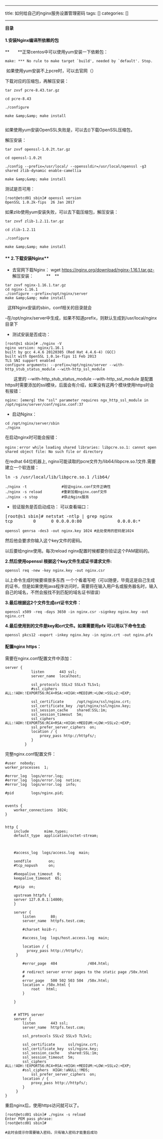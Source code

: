 
--- 
title:  如何给自己的nginx服务设置管理密码 
tags: []
categories: [] 

---
**目录**











#### **1.安装Nginx编译所依赖的包**

**　　**正常centos中可以使用yum安装一下依赖包：

```
make: *** No rule to make target `build', needed by `default'. Stop.
```

 如果使用yum安装不上pcre时，可以去官网（）

下载对应的压缩包，再解压安装：

```
tar zxvf pcre-8.43.tar.gz

cd pcre-8.43

./configure

make &amp;&amp; make install
```

<img alt="" src="https://img-blog.csdnimg.cn/img_convert/8b23ad7a06d6d825c6c41f438504a87c.gif">

如果使用yum安装OpenSSL失败是，可以去()下载OpenSSL压缩包，

解压安装：

```
tar zxvf openssl-1.0.2t.tar.gz

cd openssl-1.0.2t

./config --prefix=/usr/local/ --openssldir=/usr/local/openssl -g3 shared zlib-dynamic enable-camellia

make &amp;&amp; make install
```

测试是否可用：

```
[root@etcd01 sbin]# openssl version
OpenSSL 1.0.2k-fips  26 Jan 2017
```

如果zlib使用yum安装失败，可以去下载压缩包，解压安装：

```
tar zxvf zlib-1.2.11.tar.gz

cd zlib-1.2.11

./configure

make &amp;&amp; make install
```

#### ** 2.下载安装Nginx**
- 去官网下载Nginx： wget https://nginx.org/download/nginx-1.16.1.tar.gz- 解压安装：　　　**　**
```
tar zxvf nginx-1.16.1.tar.gz
cd nginx-1.16.1
./configure --prefix=/opt/nginx/server 
make &amp;&amp; make install
```

  这样Nginx安装的sbin，conf相关的目录就会

-在/opt/nginx/server中生成，如果不知道prefix，则默认生成到/usr/local/nginx目录下
- 测试安装是否成功：
```
[root@s1 sbin]# ./nginx -V
nginx version: nginx/1.16.1
built by gcc 4.4.6 20120305 (Red Hat 4.4.6-4) (GCC) 
built with OpenSSL 1.0.1e-fips 11 Feb 2013
TLS SNI support enabled
configure arguments: --prefix=/opt/nginx/server --with-http_stub_status_module --with-http_ssl_module
```

　　这里的 --with-http_stub_status_module --with-http_ssl_module 是配置https时需要添加的ssl模块，后面会有介绍，如果没有这两个模块使用https时会有报错：

```
nginx: [emerg] the "ssl" parameter requires ngx_http_ssl_module in /opt/nginx/server/conf/nginx.conf:37
```
- 启动Nginx：
```
cd /opt/nginx/server/sbin
./nginx
```

在启动nginx时可能会报错：

```
nginx：error while loading shared libraries: libpcre.so.1: cannot open shared object file: No such file or directory  
```

在redhat 64位机器上, nginx可能读取的pcre文件为/lib64/libpcre.so.1文件.需要建立一个软连接：

>  
 <pre>ln -s /usr/local/lib/libpcre.so.1 /lib64/ 
</pre> 


```
./nginx -t                #验证nginx.conf文件正确性
./nginx -s reload         #重新加载nginx.conf文件
./nginx -s stop           #停止Nginx服务
```
- 验证服务是否启动成功：
可以查看端口：

>  
 <pre>[root@s1 sbin]# netstat -ntlp | grep nginx
tcp        0      0 0.0.0.0:80              0.0.0.0:*               LISTEN      349/nginx: master </pre> 


```
openssl genrsa -des3 -out nginx.key 1024 #此处使用的密码是1024
```

然后他会要求你输入这个key文件的密码。

以后要给nginx使用。每次reload nginx配置时候都要你验证这个PAM密码的。



**2.然后使用openssl 根据这个key文件生成证书请求文件:**

```
openssl req -new -key nginx.key -out nginx.csr
```

以上命令生成时候要填很多东西 一个个看着写吧（可以随便，毕竟这是自己生成的证书，但是如果使用java程序访问时，需要将在输入用户名或服务器名时，输入自己的域名，不然会报找不到匹配的域名证书错误）

**3.最后根据这2个文件生成crt证书文件：**

```
openssl x509 -req -days 3650 -in nginx.csr -signkey nginx.key -out nginx.crt
```

**4.最后使用到的文件是key和crt文件。如果需要用pfx 可以用以下命令生成:**

```
openssl pkcs12 -export -inkey nginx.key -in nginx.crt -out nginx.pfx
```

#### **配置nginx https：**

需要在nginx.conf配置文件中添加：

```
server {
            listen       443 ssl;
            server_name  localhost;

            ssl_protocols SSLv2 SSLv3 TLSv1;
            #ssl_ciphers ALL:!ADH:!EXPORT56:RC4+RSA:+HIGH:+MEDIUM:+LOW:+SSLv2:+EXP;

            ssl_certificate      /opt/nginx/ssl/nginx.crt;
            ssl_certificate_key  /opt/nginx/ssl/nginx.key;
            ssl_session_cache    shared:SSL:1m;
            ssl_session_timeout  5m;
            ssl_ciphers ALL:!ADH:!EXPORT56:RC4+RSA:+HIGH:+MEDIUM:+LOW:+SSLv2:+EXP;
            ssl_prefer_server_ciphers  on;
            location / {
                proxy_pass http://httpfs/;
            }
         }
```

完整nginx.conf配置文件：

```
#user  nobody;
worker_processes  1;

#error_log  logs/error.log;
#error_log  logs/error.log  notice;
#error_log  logs/error.log  info;

#pid        logs/nginx.pid;


events {
    worker_connections  1024;
}


http {
    include       mime.types;
    default_type  application/octet-stream;



    #access_log  logs/access.log  main;

    sendfile        on;
    #tcp_nopush     on;

    #keepalive_timeout  0;
    keepalive_timeout  65;

    #gzip  on;

    upstream httpfs {
    server 127.0.0.1:14000;
    }

    server {
        listen       80;
        server_name  httpfs.test.com;

        #charset koi8-r;

        #access_log  logs/host.access.log  main;

        location / {
          proxy_pass http://httpfs/;
     }

        #error_page  404              /404.html;

        # redirect server error pages to the static page /50x.html
        #
        error_page   500 502 503 504  /50x.html;
        location = /50x.html {
            root   html;
        }

    }


    # HTTPS server
    server {
        listen       443 ssl;
        server_name  httpfs.test.com;

        ssl_protocols SSLv2 SSLv3 TLSv1;
    
        ssl_certificate      ssl/nginx.crt;
        ssl_certificate_key  ssl/nginx.key;
        ssl_session_cache    shared:SSL:1m;
        ssl_session_timeout  5m;
        ssl_ciphers ALL:!ADH:!EXPORT56:RC4+RSA:+HIGH:+MEDIUM:+LOW:+SSLv2:+EXP;
        #ssl_ciphers  HIGH:!aNULL:!MD5;
            ssl_prefer_server_ciphers  on;
        location / {
            proxy_pass http://httpfs/;
        }
     }
}
```

重启nginx后，使用https访问就可以了。

```
[root@etcd01 sbin]# ./nginx -s reload
Enter PEM pass phrase:
[root@etcd01 sbin]# 

#此时会提示你需要输入密码，只有输入密码才能重启成功
```
